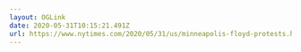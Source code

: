 ```yaml
---
layout: OGLink
date: 2020-05-31T10:15:21.491Z
url: https://www.nytimes.com/2020/05/31/us/minneapolis-floyd-protests.html?action=click&module=Spotlight&pgtype=Homepage
---
```

